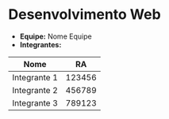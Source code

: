 # Desenvolvimento Web

- **Equipe:** Nome Equipe
- **Integrantes:**

|Nome|RA
|-|-
|Integrante 1|123456
|Integrante 2|456789
|Integrante 3|789123